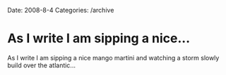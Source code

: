 Date: 2008-8-4
Categories: /archive

# As I write I am sipping a nice...

As I write I am sipping a nice mango martini and watching a storm slowly build over the atlantic...
